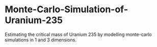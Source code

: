 # Monte-Carlo-Simulation-of-Uranium-235
Estimating the critical mass of Uranium 235 by modelling monte-carlo simulations in 1 and 3 dimensions.
